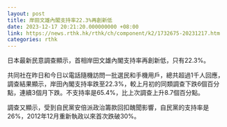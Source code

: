 ```yaml
---
layout: post
title: 岸田文雄內閣支持率22.3%再創新低
date: 2023-12-17 20:21:20.000000000 +08:00
link: https://news.rthk.hk/rthk/ch/component/k2/1732675-20231217.htm
categories: rthk
---
```


日本最新民意調查顯示，首相岸田文雄內閣支持率再創新低，只有22.3%。

共同社在昨日和今日以電話隨機訪問一批選民和手機用戶，總共超過1千人回應，調查結果顯示，岸田內閣支持率跌至22.3%，較上月初的同類調查下跌6個百分點，連續3個月下跌。不支持率是65.4%，比上次調查上升8.7個百分點。

調查又顯示，受到自民黨安倍派政治籌款回扣醜聞影響，自民黨的支持率是26%，2012年12月重新執政以來首次跌破30%。
